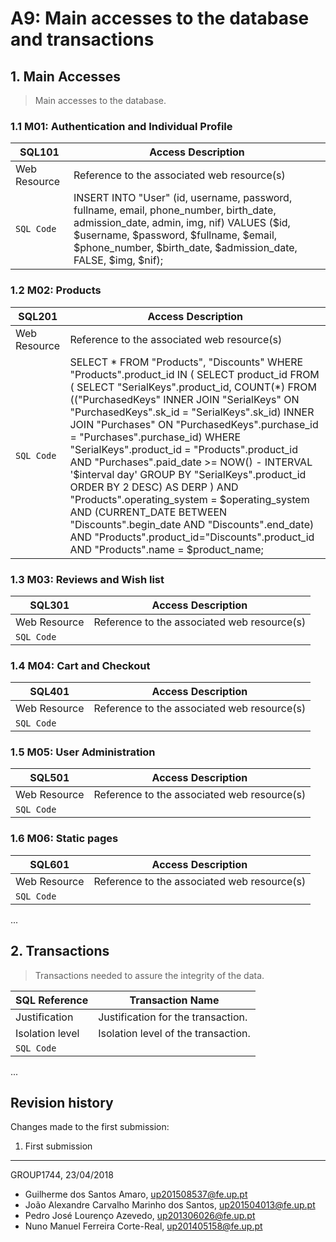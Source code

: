 # A9: Main accesses to the database and transactions
 
## 1. Main Accesses
 
> Main accesses to the database.

### 1.1 M01: Authentication and Individual Profile
 
|     SQL101    | Access Description                          |
| ------------- | ------------------------------------------- |
| Web Resource  | Reference to the associated web resource(s) |
| `SQL Code`    |    INSERT INTO "User" (id, username, password, fullname, email, phone_number, birth_date, admission_date, admin, img, nif) VALUES ($id, $username, $password, $fullname, $email, $phone_number, $birth_date, $admission_date, FALSE, $img, $nif);        |

### 1.2 M02: Products
 
|     SQL201    | Access Description                          |
| ------------- | ------------------------------------------- |
| Web Resource  | Reference to the associated web resource(s) |
| `SQL Code`    |       SELECT * FROM "Products", "Discounts" WHERE "Products".product_id IN ( SELECT product_id FROM ( SELECT "SerialKeys".product_id, COUNT(*) FROM (("PurchasedKeys" INNER JOIN "SerialKeys" ON "PurchasedKeys".sk_id = "SerialKeys".sk_id) INNER JOIN "Purchases" ON "PurchasedKeys".purchase_id = "Purchases".purchase_id) WHERE "SerialKeys".product_id = "Products".product_id AND "Purchases".paid_date >= NOW() - INTERVAL '$interval day' GROUP BY "SerialKeys".product_id ORDER BY 2 DESC) AS DERP ) AND "Products".operating_system = $operating_system	AND (CURRENT_DATE BETWEEN "Discounts".begin_date AND "Discounts".end_date)	AND "Products".product_id="Discounts".product_id	AND "Products".name = $product_name;   |

### 1.3 M03: Reviews and Wish list
 
|     SQL301    | Access Description                          |
| ------------- | ------------------------------------------- |
| Web Resource  | Reference to the associated web resource(s) |
| `SQL Code`    |                                             |

### 1.4 M04: Cart and Checkout
 
|     SQL401    | Access Description                          |
| ------------- | ------------------------------------------- |
| Web Resource  | Reference to the associated web resource(s) |
| `SQL Code`    |                                             |

### 1.5 M05: User Administration
 
|     SQL501    | Access Description                          |
| ------------- | ------------------------------------------- |
| Web Resource  | Reference to the associated web resource(s) |
| `SQL Code`    |                                             |

### 1.6 M06: Static pages
 
|     SQL601    | Access Description                          |
| ------------- | ------------------------------------------- |
| Web Resource  | Reference to the associated web resource(s) |
| `SQL Code`    |                                             |

...
 
## 2. Transactions
 
> Transactions needed to assure the integrity of the data.
 
| SQL Reference   | Transaction Name                    |
| --------------- | ----------------------------------- |
| Justification   | Justification for the transaction.  |
| Isolation level | Isolation level of the transaction. |
| `SQL Code`      |                                     |
 
...
 
## Revision history
 
Changes made to the first submission:
1. First submission
 
***
 
GROUP1744, 23/04/2018

- Guilherme dos Santos Amaro, up201508537@fe.up.pt
- João Alexandre Carvalho Marinho dos Santos, up201504013@fe.up.pt
- Pedro José Lourenço Azevedo, up201306026@fe.up.pt
- Nuno Manuel Ferreira Corte-Real, up201405158@fe.up.pt
